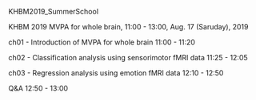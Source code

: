 KHBM2019_SummerSchool

KHBM 2019 MVPA for whole brain, 11:00 - 13:00, Aug. 17 (Saruday), 2019

ch01 - Introduction of MVPA for whole brain                            11:00 - 11:20 

ch02 - Classification analysis using sensorimotor fMRI data            11:25 - 12:05

ch03 - Regression analysis using emotion fMRI data                     12:10 - 12:50

Q&A                                                                    12:50 - 13:00
